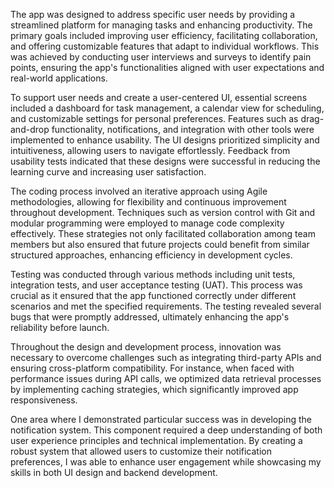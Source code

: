 The app was designed to address specific user needs by providing a streamlined platform for managing tasks and enhancing productivity. The primary goals included improving user efficiency, facilitating collaboration, and offering customizable features that adapt to individual workflows. This was achieved by conducting user interviews and surveys to identify pain points, ensuring the app's functionalities aligned with user expectations and real-world applications. 
     

To support user needs and create a user-centered UI, essential screens included a dashboard for task management, a calendar view for scheduling, and customizable settings for personal preferences. Features such as drag-and-drop functionality, notifications, and integration with other tools were implemented to enhance usability. The UI designs prioritized simplicity and intuitiveness, allowing users to navigate effortlessly. Feedback from usability tests indicated that these designs were successful in reducing the learning curve and increasing user satisfaction. 

 

The coding process involved an iterative approach using Agile methodologies, allowing for flexibility and continuous improvement throughout development. Techniques such as version control with Git and modular programming were employed to manage code complexity effectively. These strategies not only facilitated collaboration among team members but also ensured that future projects could benefit from similar structured approaches, enhancing efficiency in development cycles. 

 

Testing was conducted through various methods including unit tests, integration tests, and user acceptance testing (UAT). This process was crucial as it ensured that the app functioned correctly under different scenarios and met the specified requirements. The testing revealed several bugs that were promptly addressed, ultimately enhancing the app's reliability before launch. 

 

Throughout the design and development process, innovation was necessary to overcome challenges such as integrating third-party APIs and ensuring cross-platform compatibility. For instance, when faced with performance issues during API calls, we optimized data retrieval processes by implementing caching strategies, which significantly improved app responsiveness. 

 

One area where I demonstrated particular success was in developing the notification system. This component required a deep understanding of both user experience principles and technical implementation. By creating a robust system that allowed users to customize their notification preferences, I was able to enhance user engagement while showcasing my skills in both UI design and backend development. 

 

